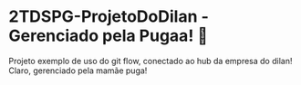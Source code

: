 # 2TDSPG-ProjetoDoDilan - Gerenciado pela Pugaa! 💜
Projeto exemplo de uso do git flow, conectado ao hub da empresa do dilan! Claro, gerenciado pela mamãe puga!
